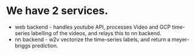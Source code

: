 # We have 2 services.
- web backend - handles youtube API, processes Video and GCP time-series labelling of the videos, and relays this to nn backend.
- nn backend - w2v vectorize the time-series labels, and return a meyer-briggs prediction.



